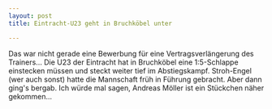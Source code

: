 ```yaml
---
layout: post
title: Eintracht-U23 geht in Bruchköbel unter

---
```


Das war nicht gerade eine Bewerbung für eine Vertragsverlängerung des Trainers... Die U23 der Eintracht hat in Bruchköbel eine 1:5-Schlappe einstecken müssen und steckt weiter tief im Abstiegskampf. Stroh-Engel (wer auch sonst) hatte die Mannschaft früh in Führung gebracht. Aber dann ging's bergab. Ich würde mal sagen, Andreas Möller ist ein Stückchen näher gekommen...


